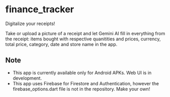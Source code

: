 # finance_tracker

Digitalize your receipts! 

Take or upload a picture of a receipt and let Gemini AI fill in everything from the receipt: items bought with respective quanitities and prices, currency, total price, category, date and store name in the app.

## Note

- This app is currently available only for Android APKs. Web UI is in development.
- This app uses Firebase for Firestore and Authentication, however the firebase_options.dart file is not in the repository. Make your own! 

